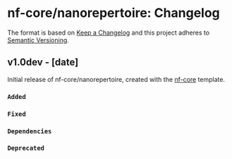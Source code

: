# nf-core/nanorepertoire: Changelog

The format is based on [Keep a Changelog](https://keepachangelog.com/en/1.0.0/)
and this project adheres to [Semantic Versioning](https://semver.org/spec/v2.0.0.html).

## v1.0dev - [date]

Initial release of nf-core/nanorepertoire, created with the [nf-core](https://nf-co.re/) template.

### `Added`

### `Fixed`

### `Dependencies`

### `Deprecated`
